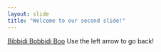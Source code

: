 ```yaml
---
layout: slide
title: "Welcome to our second slide!"
---
```

[Bibbidi Bobbidi Boo](https://www.youtube.com/watch?v=VNKuARjkWEg)
Use the left arrow to go back!
